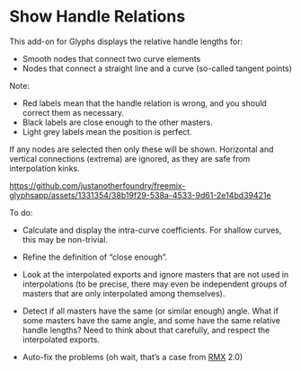 # Show Handle Relations

This add-on for Glyphs displays the relative handle lengths for:
* Smooth nodes that connect two curve elements
* Nodes that connect a straight line and a curve (so-called tangent points)

Note:
* Red labels mean that the handle relation is wrong, and you should correct them as necessary.
* Black labels are close enough to the other masters.
* Light grey labels mean the position is perfect.

If any nodes are selected then only these will be shown.
Horizontal and vertical connections (extrema) are ignored, as they are safe from interpolation kinks.

https://github.com/justanotherfoundry/freemix-glyphsapp/assets/1331354/38b19f29-538a-4533-9d61-2e14bd39421e

To do:
* Calculate and display the intra-curve coefficients. For shallow curves, this may be non-trivial.
* Refine the definition of “close enough”.
* Look at the interpolated exports and ignore masters that are not used in interpolations
(to be precise, there may even be independent groups of masters that are only interpolated among themselves).
* Detect if all masters have the same (or similar enough) angle.
What if some masters have the same angle, and some have the same relative handle lengths?
Need to think about that carefully, and respect the interpolated exports.

* Auto-fix the problems (oh wait, that’s a case from [RMX](https://remix-tools.com) 2.0)
